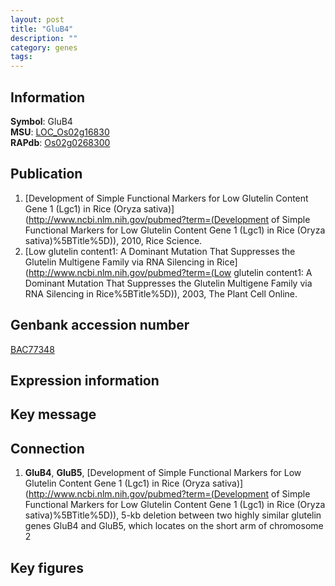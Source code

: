 ```yaml
---
layout: post
title: "GluB4"
description: ""
category: genes
tags: 
---
```


## Information
__Symbol__: GluB4  
__MSU__: [LOC_Os02g16830](http://rice.plantbiology.msu.edu/cgi-bin/ORF_infopage.cgi?orf=LOC_Os02g16830)  
__RAPdb__: [Os02g0268300](http://rapdb.dna.affrc.go.jp/viewer/gbrowse_details/irgsp1?name=Os02g0268300)  

## Publication
1. [Development of Simple Functional Markers for Low Glutelin Content Gene 1 (Lgc1) in Rice (Oryza sativa)](http://www.ncbi.nlm.nih.gov/pubmed?term=(Development of Simple Functional Markers for Low Glutelin Content Gene 1 (Lgc1) in Rice (Oryza sativa)%5BTitle%5D)), 2010, Rice Science.
2. [Low glutelin content1: A Dominant Mutation That Suppresses the Glutelin Multigene Family via RNA Silencing in Rice](http://www.ncbi.nlm.nih.gov/pubmed?term=(Low glutelin content1: A Dominant Mutation That Suppresses the Glutelin Multigene Family via RNA Silencing in Rice%5BTitle%5D)), 2003, The Plant Cell Online.

## Genbank accession number
[BAC77348](http://www.ncbi.nlm.nih.gov/nuccore/BAC77348)

## Expression information

## Key message

## Connection
1. __GluB4__, __GluB5__, [Development of Simple Functional Markers for Low Glutelin Content Gene 1 (Lgc1) in Rice (Oryza sativa)](http://www.ncbi.nlm.nih.gov/pubmed?term=(Development of Simple Functional Markers for Low Glutelin Content Gene 1 (Lgc1) in Rice (Oryza sativa)%5BTitle%5D)), 5-kb deletion between two highly similar glutelin genes GluB4 and GluB5, which locates on the short arm of chromosome 2

## Key figures


